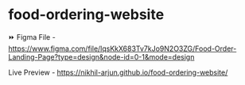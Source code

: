 ﻿# food-ordering-website

⏩ Figma File  - https://www.figma.com/file/lqsKkX683Tv7kJo9N2O3ZG/Food-Order-Landing-Page?type=design&node-id=0-1&mode=design

Live Preview - https://nikhil-arjun.github.io/food-ordering-website/
